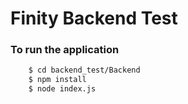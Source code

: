 # Finity Backend Test

### To run the application
```bash
    $ cd backend_test/Backend
    $ npm install
    $ node index.js
```

